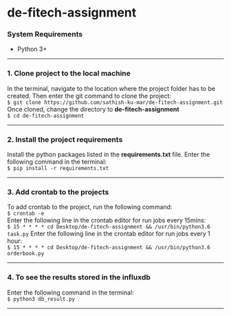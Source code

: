 # de-fitech-assignment
### System Requirements
- Python 3+
------------
### 1. Clone project to the local machine
In the terminal, navigate to the location where the project folder has to be created. Then enter the git command to clone the project:<br />`$ git clone https://github.com/sathish-ku-mar/de-fitech-assignment.git`<br />
Once cloned, change the directory to **de-fitech-assignment**<br />`$ cd de-fitech-assignment`

------------
### 2. Install the project requirements
Install the python packages listed in the **requirements.txt** file.
Enter the following command in the terminal:<br />`$ pip install -r requirements.txt`

------------

### 3. Add crontab to the projects
To add crontab to the project, run the following command:<br />`$ crontab -e`<br />
Enter the following line in the crontab editor for run jobs every 15mins:<br />`$ 15 * * * * cd Desktop/de-fitech-assignment && /usr/bin/python3.6 task.py`
Enter the following line in the crontab editor for run jobs every 1 hour:<br />`$ 15 * * * * cd Desktop/de-fitech-assignment && /usr/bin/python3.6 orderbook.py`

------------
### 4. To see the results stored in the influxdb
Enter the following command in the terminal:<br />`$ python3 db_result.py`

------------
